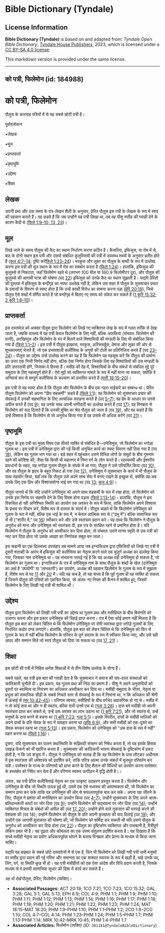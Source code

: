 # Bible Dictionary (Tyndale)

## License Information

**Bible Dictionary (Tyndale)** is based on and adapted from: _Tyndale Open Bible Dictionary_, [Tyndale House Publishers](https://tyndaleopenresources.com/), 2023, which is licensed under a [CC BY-SA 4.0 license](https://creativecommons.org/licenses/by-sa/4.0/legalcode.en).

This markdown version is provided under the same license.



--------------------------------

## को पत्री, फिलेमोन (id: 184988)

को पत्री, फिलेमोन
=================

पौलुस के काराग्रह पत्रियों में से यह सबसे छोटी पत्री है।

पूर्वावलोकन

•लेखक

•मूल

•प्राप्तकर्ता

•पृष्ठभूमि

•उद्देश्य

•शिक्षा

लेखक
----

अपनी प्रथा और उस समय के पत्र\-लेखन शैली के अनुसार, प्रेरित पौलुस इस पत्री के लेखक के रूप में स्वयं की पहचान कराते हैं। वह कहते हैं कि जब उन्होंने यह पत्री लिखा था, तब वह यीशु मसीह की गवाही देने के कारण कैदी थे ([फिले 1:9–10, 13, 23](https://ref.ly/Phlm1:9-Phlm1:10,Phlm1:13,Phlm1:23))।

मूल
---

लिखे जाने के समय पौलुस की कैद का स्थान निर्धारण करना कठिन है। कैसरिया, इफिसुस, या रोम में से, बाद के दोनों स्थान इस पत्री और उससे संबंधित कुलुस्सियों की पत्री में उपलब्ध तथ्यों के अनुसार प्रतीत होते हैं ([कुल 4:7–14](https://ref.ly/Col4:7-Col4:14); पुष्टि करें[फिले 1:23–24](https://ref.ly/Phlm1:23-Phlm1:24))। मरकुस और लूका का पौलुस के साथी के रूप में उल्लेख करना इस पत्री की मूल स्थान के रूप में रोम का समर्थन करता है ([फिले 1:24](https://ref.ly/Phlm1:24))। हालांकि, इफिसुस की कुलुस्से से निकटता, जहाँ फिलेमोन रहते थे (लगभग 100 मील या 160\.9 किलोमीटर दूर), और पौलुस की कुलुस्से की आगामी यात्रा की घोषणा (पद [22](https://ref.ly/Phlm1:22)) इफिसुस को उनके कैद का स्थान सुझाती है। यद्यपि प्रेरितों की पुस्तक में इफिसुस के बन्दीगृह का स्पष्ट उल्लेख नहीं है, लेकिन उस शहर में पौलुस के सुसमाचार प्रचार के प्रयासों के विवरण से स्पष्ट होता है कि उन्हें काफी विरोध का सामना करना पड़ा ([प्रेरि 20:19](https://ref.ly/Acts20:19)), जिसे पौलुस ऐसे शब्दों में वर्णित करते हैं जो बन्दीगृह में बिताए गए समय को संकेत कर सकते हैं ([1 कुरि 15:32](https://ref.ly/1Cor15:32); [2 कुरि 1:8–10](https://ref.ly/2Cor1:8-2Cor1:10))।

प्राप्तकर्ता
------------

इस दस्तावेज़ को अक्सर पौलुस द्वारा फिलेमोन को लिखे गए व्यक्तिगत लेख के रूप में गलत तरीके से देखा जाता है, जबकि वास्तव में यह पत्री केवल फिलेमोन के लिए नहीं, बल्कि अफफिया (संभवत: फिलेमोन की पत्नी), अरखिप्पुस और फिलेमोन के घर में मिलने वाले विश्वासियों की मण्डली के लिए भी संबोधित किया गया है ([फिले 1:1–2](https://ref.ly/Phlm1:1-Phlm1:2))। इस पत्री में पौलुस इपफ्रास, मरकुस, अरिस्तर्खुस, देमास और लूका की ओर से शुभकामनाएं भेजते हैं, जो एक प्रभावशाली कलीसिया के अगुवों की टोली का प्रतिनिधित्व करते हैं (पद [23–24](https://ref.ly/Phlm1:23-Phlm1:24))। पौलुस का उद्देश्य उन्हें उल्लेख करने का यह है कि फिलेमोन यह महसूस करें कि पौलुस की प्रार्थना का उत्तर एक निजी निर्णय नहीं होगा, बल्कि ऐसा निर्णय होगा जिसके लिए वह विश्वासियों की उस मण्डली के प्रति उत्तरदायी होंगे, जिसका वे हिस्सा हैं। मसीह की देह में, विश्वासियों के बीच संबंधों से संबंधित मुद्दे पूरे समुदाय के लिए महत्वपूर्ण होते हैं। ऐसे मुद्दों को व्यक्तिगत मामले के रूप में नहीं माना जा सकता, क्योंकि वे अनिवार्य रूप से सम्पूर्ण कलीसिया के कल्याण को प्रभावित करते हैं ([मत्ती 18:15–20](https://ref.ly/Matt18:15-Matt18:20))।

इस पत्री से यह स्पष्ट होता है कि पौलुस और फिलेमोन के बीच एक गहरा भाईचारे का सम्बन्ध था। प्रेरित पौलुस फिलेमोन को अपना "प्रिय सहकर्मी" कहते हैं ([फिले 1:1](https://ref.ly/Phlm1:1)); वह फिलेमोन को सुसमाचार प्रचार की सेवकाई में उनकी सहभागिता के लिए अत्यधिक सराहना करते हैं (पद [5–7](https://ref.ly/Phlm1:5-Phlm1:7)); वह प्रेम के आधार पर उनसे अपील करते हैं (पद [9](https://ref.ly/Phlm1:9)); वह उनके साथ अपनी भागीदारी का उल्लेख करते हैं (पद [17](https://ref.ly/Phlm1:17)); वह विनम्रता से फिलेमोन को याद दिलाते हैं कि उनकी मुक्ति का श्रेय पौलुस को जाता है (पद [19](https://ref.ly/Phlm1:19)), और वह कहते हैं कि उन्हें विश्वास है कि फिलेमोन से जो अनुरोध किया गया है वह उससे भी अधिक करेंगे (पद [21](https://ref.ly/Phlm1:21))।

पृष्ठभूमि
---------

पौलुस के इस पत्री का मुख्य विषय एक तीसरे व्यक्ति से संबंधित है—उनेसिमुस, जो फिलेमोन का भगोड़ा गुलाम था। इस पत्री में उनेसिमुस द्वारा की गई किसी अनुचित कार्य का स्पष्ट विवरण नहीं दिया गया है (पद [18](https://ref.ly/Phlm1:18)), लेकिन वह गुलाम भाग गया था। बड़े शहर में पहुंचकर उसने विभिन्न लोगों के समूहों के बीच गुमनाम रहने की कोशिश की, जैसा कि किसी भी महानगर में निम्न वर्ग के लोग करते हैं। रहस्यमयी और ईश्वरीय प्रावधानों के तहत, यह भगोड़ा गुलाम पौलुस के संपर्क में आ गया; पौलुस ने उसे परिवर्तित किया (पद [10](https://ref.ly/Phlm1:10)), और वह पौलुस के हृदय के बहुत निकट हो गया (पद [12](https://ref.ly/Phlm1:12)), उनेसिमुस ने सुसमाचार के कार्य में भी पौलुस के साथ सहयोग किया, यहाँ तक कि पौलुस उसे अपने साथ सेवा में बनाए रखने के इच्छुक थे, क्योंकि वह अब उनके लिए एक प्रिय और विश्वासयोग्य भाई बन गया था (पद [13](https://ref.ly/Phlm1:13); [कुलु 4:9](https://ref.ly/Col4:9))।

पौलुस जानते थें कि यदि उन्होंने उनेसिमुस को अपने साथ सहकर्मी के रूप में रखा होता, तो फिलेमोन को उनके इस निर्णय पर सहमति देने के लिए विवश होना पड़ता ([फिले 1:13–14](https://ref.ly/Phlm1:13-Phlm1:14))। हालांकि, पौलुस ने इस विकसित हो रही अनिश्चित स्थिति का उपयोग एक अवसर के रूप में किया, ताकि फिलेमोन अपने विश्वास के प्रभाव पर विचार करे, विशेष रूप से दासता के संदर्भ में। पौलुस चाहते थें कि फिलेमोन उनेसिमुस को गुलाम के रूप में नहीं, बल्कि एक भाई के रूप में, न केवल आत्मिक रूप से ("प्रभु में") बल्कि सामाजिक रूप से भी ("शारीर में," पद [16](https://ref.ly/Phlm1:16)) स्वीकार करे और उसे स्वतंत्रता प्रदान करे। यह तथ्य कि फिलेमोन ने पौलुस के अनुरोध को माना और उनेसिमुस को स्वतंत्रता दी, इस पत्र के संरक्षित रहने से प्रमाणित होता है। यदि फिलेमोन ने पौलुस के अनुरोध को अस्वीकार कर दिया होता, तो संभवतः उसने मानव स्मृति से उस पत्री को नष्ट कर दिया होता जो उसके अवज्ञा का निर्णायक सबूत बन जाता।

इस कहानी का एक दिलचस्प उपसंहार तब सामने आया जब इग्नासिअस द्वारा एफिसियों को लिखे गए पत्री में दूसरी शताब्दी के आरंभ में इफिसुस की कलीसिया का नेतृत्व करने वाले एक बुज़ुर्ग अध्यक्ष का उल्लेख किया गया, जिसका नाम उनेसिमुस था। यह संभावना जताई गई है कि यह अध्यक्ष वही उनेसिमुस हो सकता है, जो फिलेमोन का गुलाम था। इग्नासिअस के पत्र में उनेसिमुस नाम के साथ पौलुस के शब्दों के खेल (उनेसिमुस का अर्थ है 'उपयोगी' या 'लाभकारी') का उपयोग, अध्यक्ष की पहचान फिलेमोन के गुलाम के रूप में सुझाता है, विशेष रूप से पद [11](https://ref.ly/Phlm1:11) और [20](https://ref.ly/Phlm1:20) में। यदि यह सच है, तो यह संभव है कि पूर्व गुलाम ही वह व्यक्ति हो सकता है जिसने पौलुस की पत्रियों को एकत्रित किया, जो अंततः नए नियम की कैनन में शामिल हुए, जिसमें फिलेमोन के लिए लिखी गई पत्री भी शामिल थी।

उद्देश्य
--------

पौलुस द्वारा फिलेमोन को लिखी गयी पत्री का उद्देश्य था गुलाम प्रथा और मसीहियत के बीच बिसंगति को उजागर करना और इस प्रकार उनेसिमुस की रिहाई प्राप्त करना। पत्र में ऐसा कोई प्रमाण नहीं मिलता है कि पौलुस इस बात को लेकर चिंतित थे कि फिलेमोन उनेसिमुस पर रोमी व्यवस्था द्वारा भगोड़े गुलामों के लिए निर्धारित कठोर दण्ड लगाएंगे। हालांकि, पौलुस इस बात को लेकर चिंतित थे कि उनेसिमुस को फिर से गुलाम के रूप में नहीं बल्कि फिलेमोन के परिवार के पूर्ण सदस्य के रूप में स्वीकार किया जाए, और उसे वही आदर और सम्मान मिले जो स्वयं पौलुस को दिया जा सकता था (पद [17, 21](https://ref.ly/Phlm1:17,Phlm1:21))।

शिक्षा
------

इस छोटी सी पत्री में निहित अनेक शिक्षाओं में से तीन विशेष उल्लेख के योग्य हैं।

सबसे पहले, यह पत्री इस बात की गवाही देता है कि सुसमाचार ने समाज की पाप\-ग्रस्त संस्थाओं को क्रांतिकारी चुनौती दी। इस प्रकार, यह गुलाम प्रथा की निंदा का प्रमाण है। यीशु ने अपने अनुयायियों को दूसरों पर स्वामित्व या नियंत्रण का अधिकार अस्वीकार कर दिया था। मसीही समुदाय के भीतर, नेतृत्व या प्रभुत्व को सामाजिक सीढ़ी के सबसे निचले स्तर से सेवकाई के रूप में निभाना था, न कि अधिकार की श्रेणी में ऊंचाई से ([मर 10:42–45](https://ref.ly/Mark10:42-Mark10:45))। परिणाम स्वरूप, मसीहियों के बीच वर्गभेद अप्रासंगिक हो गए थे। मसीह में न तो कोई दास था और न ही स्वतंत्र, बल्कि सभी उनमें एक थे ([गला 3:28](https://ref.ly/Gal3:28))। दास बने मसीही जो अपनी स्वतंत्रता प्राप्त कर सकते थे, उन्हें उस अवसर का लाभ उठाना था ([1 कुरि 7:21](https://ref.ly/1Cor7:21)), और जो स्वतंत्र थे, उन्हें मनुष्यों के दास बनने से बचना था ([1 कुरि 7:23](https://ref.ly/1Cor7:23); [गला 5:1](https://ref.ly/Gal5:1))। इसके विपरीत, दासों के मसीही मालिकों को अपने दासों के प्रति सेवक के रूप में व्यवहार करना था ([इफि 6:9](https://ref.ly/Eph6:9)), और सभी मसीहों को एक\-दूसरे का सेवक बनकर रहना था ([गला 5:13](https://ref.ly/Gal5:13))। इस प्रकार, फिलेमोन को उनेसिमुस को "अब दास के रूप में नहीं" ग्रहण करना था ([फिले 1:16](https://ref.ly/Phlm1:16))।

दूसरा, यदि सुसमाचार का पालन यथास्थिति के रूढ़िवादी संरक्षण को निषेध करता है, तो यह इसके हिंसक उखाड़ फेंकने को भी खारिज करता है। सुसमाचार की क्रांतिकारी भावना सेवकाई के दृष्टिकोण में प्रकट होती है, न कि उग्र शत्रुता में। पौलुस ने उनेसिमुस को सलाह दी कि वह फिलेमोन के पास लौटकर अधीनता में इस स्वतंत्रता की धर्मशास्त्र को प्रदर्शित करे, ताकि पवित्र आत्मा उनके संबंधों में मूलभूत परिवर्तन कर सके। परमेश्वर के राज्य के परिणामों को प्राप्त करने के लिए शैतान की विधियों का उपयोग करना परमेश्वर के हस्तक्षेप को निषेध कर देता है और परिणाम स्वरूप उत्पीड़न में वृद्धि होती है।।

अंततः, यह पत्री प्रेरित कलीसियाई नेतृत्व का एक उत्कृष्ट उदाहरण प्रस्तुत करता है। फिलेमोन और उनेसिमुस के बीच जो स्थिति उत्पन्न हुई थी, उसमें एक ऐसे मध्यस्थ की आवश्यकता थी, जो फिलेमोन का सम्मान प्राप्त कर सके ताकि वह उनेसिमुस की ओर से सफलतापूर्वक बात कर सके। अपना पक्ष जीतने के लिए, पौलुस ने प्रशंसा की मनोविज्ञान का उपयोग किया (पद [4–7](https://ref.ly/Phlm1:4-Phlm1:7)); उन्होंने सुसमाचार के लिए अपने आत्म\-बलिदानकारी कष्टों पर जोर दिया (पद [9](https://ref.ly/Phlm1:9)); उन्होंने फिलेमोन की सद्भावना पर जोर दिया (पद [14](https://ref.ly/Phlm1:14)); उन्होंने व्यक्तिगत मित्रता के संबंधों की अपील की (पद [17, 20](https://ref.ly/Phlm1:17,Phlm1:20)); उन्होंने होने वाले नुकसान की भरपाई करने की पेशकश की (पद 18\); उन्होंने फिलेमोन को पौलुस के प्रति अपनी कृतज्ञता की याद दिलाई (पद [19](https://ref.ly/Phlm1:19)); और उन्होंने एक आगामी मुलाकात की घोषणा की, जो फिलेमोन को शर्मिंदा कर सकती थी यदि उसने पौलुस के अनुरोध को अस्वीकार कर दिया होता (पद [22](https://ref.ly/Phlm1:22))। पौलुस का दृष्टिकोण व्यक्तिगत और पासबानी है, मैत्रीपूर्ण लेकिन प्रबल भी है। यह दृढ़ता और कोमलता का एक उत्तम संतुलन प्रदर्शित करता है। यह दिखाता है कि सच्चे मसीही नेतृत्व का प्रयोग अधिकारपूर्वक थोपने के बजाय विनम्रता और प्रेरणा के माध्यम से किया जाना चाहिए। 

यद्यपि यह बाइबल के सबसे छोटे दस्तावेजों में से एक है, फिर भी फिलेमोन को लिखी गयी पत्री सभी मनुष्यों पर मसीह द्वारा प्रदान की गई गरिमा और समानता का एक शाश्वत स्मारक के रूप में खड़ी है, चाहे उनके पद, लिंग, वर्ग, या स्थिति कुछ भी हो। यह पत्री मसीहीयों को एक ऐसा आदेश और विधि प्रदान करती है, जिसके माध्यम से वे प्रभावी सामाजिक सुधार की दिशा में कार्य कर सकते हैं। 

*यह भी देखें* पौलुस, प्रेरित; फिलेमोन (व्यक्ति)।

* **Associated Passages:** ACT 20:19; 1CO 7:21; 1CO 7:23; 1CO 15:32; GAL 3:28; GAL 5:1; GAL 5:13; EPH 6:9; COL 4:9; PHM 1:1; PHM 1:9; PHM 1:10; PHM 1:11; PHM 1:12; PHM 1:13; PHM 1:14; PHM 1:16; PHM 1:17; PHM 1:18; PHM 1:19; PHM 1:20; PHM 1:21; PHM 1:22; PHM 1:23; PHM 1:24; MAT 18:15–MAT 18:20; PHM 1:9–PHM 1:10; PHM 1:1–PHM 1:2; 2CO 1:8–2CO 1:10; COL 4:7–COL 4:14; PHM 1:23–PHM 1:24; PHM 1:5–PHM 1:7; PHM 1:13–PHM 1:14; MRK 10:42–MRK 10:45; PHM 1:4–PHM 1:7
* **Associated Articles:** फिलेमोन (व्यक्ति) (ID: `381181@TyndaleBibleDictionary`)

